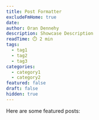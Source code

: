 ```yaml
---
title: Post Formatter
excludeFmHome: true
date: 
author: Oran Dennehy
description: Showcase Description
readTime: ⏱️ 2 min
tags:
  - tag1
  - tag2
  - tag3
categories:
  - category1
  - category2
featured: false
draft: false
hidden: true
---
```


Here are some featured posts: 
